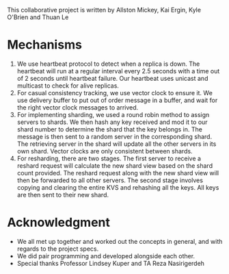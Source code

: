 This collaborative project is written by Allston Mickey, Kai Ergin, Kyle O'Brien
and Thuan Le

# Mechanisms

1. We use heartbeat protocol to detect when a replica is down. The heartbeat will
run at a regular interval every 2.5 seconds with a time out of 2 seconds until
heartbeat failure. Our heartbeat uses unicast and multicast to check for alive
replicas.
2. For casual consistency tracking, we use vector clock to ensure it. We use
delivery buffer to put out of order message in a buffer, and wait for the right
vector clock messages to arrived.
3. For implementing sharding, we used a round robin method to assign servers to
shards. We then hash any key received and mod it to our shard number to
determine the shard that the key belongs in. The message is then sent to a
random server in the corresponding shard. The retrieving server in the shard
will update all the other servers in its own shard. Vector clocks are only
consistent between shards.
4. For resharding, there are two stages. The first server to receive a reshard
request will calculate the new shard view based on the shard count provided.
The reshard request along with the new shard view will then be forwarded
to all other servers. The second stage involves copying and clearing the
entire KVS and rehashing all the keys. All keys are then sent to their new
shard.

# Acknowledgment

* We all met up together and worked out the concepts in general, and with regards to the project specs.
* We did pair programming and developed alongside each other.
* Special thanks Professor Lindsey Kuper and TA Reza Nasirigerdeh
